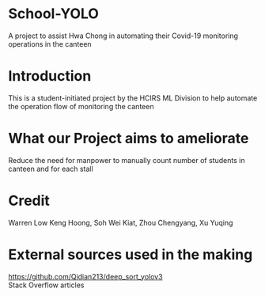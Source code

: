 # School-YOLO
A project to assist Hwa Chong in automating their Covid-19 monitoring operations in the canteen

# Introduction
This is a student-initiated project by the HCIRS ML Division to help automate the operation flow of monitoring the canteen

# What our Project aims to ameliorate
  Reduce the need for manpower to manually count number of students in canteen and for each stall
  




# Credit  
Warren Low Keng Hoong, Soh Wei Kiat, Zhou Chengyang, Xu Yuqing


# External sources used in the making  
https://github.com/Qidian213/deep_sort_yolov3  
Stack Overflow articles

